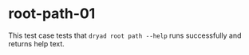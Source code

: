 
# root-path-01

This test case tests that `dryad root path --help` runs successfully and returns help text.